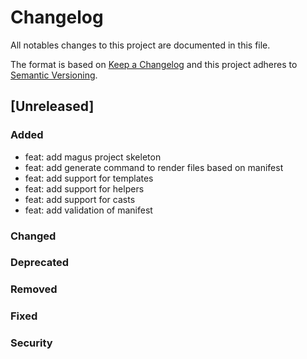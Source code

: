 # Changelog

All notables changes to this project are documented in this file.

The format is based on [Keep a Changelog](https://keepachangelog.com/en/1.0.0/) and this project adheres to [Semantic Versioning](https://semver.org/spec/v2.0.0.html).

## [Unreleased]

### Added

* feat: add magus project skeleton
* feat: add generate command to render files based on manifest
* feat: add support for templates
* feat: add support for helpers
* feat: add support for casts
* feat: add validation of manifest

### Changed

### Deprecated

### Removed

### Fixed

### Security
